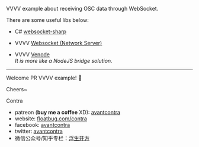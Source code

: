 VVVV example about receiving OSC data through WebSocket.



There are some useful libs below:

- C# [websocket-sharp](https://github.com/sta/websocket-sharp)

- VVVV [Websocket (Network Server)](https://vvvv.org/contribution/websocket-%28network-server%29)

- VVVV [Venode](https://vvvv.org/contribution/venode)    
*It is more like a NodeJS bridge solution.*





-----
Welcome PR VVVV example! 👏

Cheers~

Contra

- patreon (**buy me a coffee** XD): [avantcontra](https://www.patreon.com/avantcontra)
- website: [floatbug.com/contra](https://www.floatbug.com/contra)
- facebook: [avantcontra](https://facebook.com/avantcontra)
- twitter: [avantcontra](https://twitter.com/avantcontra)
- 微信公众号/知乎专栏：[浮生开方](https://zhuanlan.zhihu.com/floatlab)
